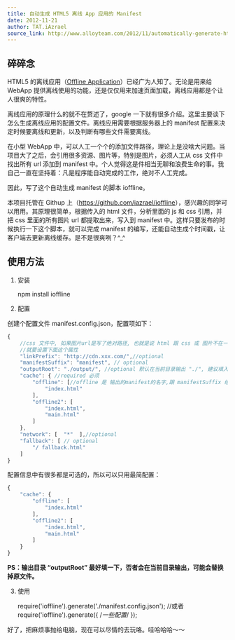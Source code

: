 ```yaml
---
title: 自动生成 HTML5 离线 App 应用的 Manifest
date: 2012-11-21
author: TAT.iAzrael
source_link: http://www.alloyteam.com/2012/11/automatically-generate-html5-offline-application-manifest/
---
```


## 碎碎念

HTML5 的离线应用（[Offline Application](http://www.w3.org/TR/offline-webapps/)）已经广为人知了。无论是用来给 WebApp 提供离线使用的功能，还是仅仅用来加速页面加载，离线应用都是个让人很爽的特性。

离线应用的原理什么的就不在赘述了，google 一下就有很多介绍。这里主要谈下怎么生成离线应用的配置文件。离线应用需要根据服务器上的 manifest 配置来决定时候要离线和更新，以及判断有哪些文件需要离线。

在小型 WebApp 中，可以人工一个个的添加文件路径，理论上是没啥大问题。当项目大了之后，会引用很多资源、图片等，特别是图片，必须人工从 css 文件中找出所有 url 添加到 manifest 中。个人觉得这是件相当无聊和浪费生命的事。我自己一直在坚持着：凡是程序能自动完成的工作，绝对不人工完成。

因此，写了这个自动生成 manifest 的脚本 ioffline。

本项目托管在 Githup 上（<https://github.com/iazrael/ioffline>），感兴趣的同学可以用用。其原理很简单，根据传入的 html 文件，分析里面的 js 和 css 引用，并把 css 里面的所有图片 url 都提取出来，写入到 manifest 中。这样只要发布的时候执行一下这个脚本，就可以完成 manifest 的编写，还能自动生成个时间戳，让客户端去更新离线缓存。是不是很爽咧？^\_^

## 使用方法

1. 安装

    npm install ioffline

2. 配置

创建个配置文件 manifest.config.json，配置项如下：

```javascript
{
	//css 文件中, 如果图片url是写了绝对路径, 也就是说 html 跟 css 或 图片不在一个域名下
	//就要设置下面这个属性
	"linkPrefix": "http://cdn.xxx.com/",//optional
	"manifestSuffix": "manifest", // optional
	"outputRoot": "./output/", //optional 默认在当前目录输出 "./", 建议填入
	"cache": { //required 必须
		"offline": [//offline 是 输出的manifest的名字,跟 manifestSuffix 组合成文件名
			"index.html"
		],
		"offline2": [
			"index.html",
			"main.html"
		]
	},
	"network": [  "*"  ],//optional
	"fallback": [ // optional
		"/ fallback.html"
	]
}
```

配置信息中有很多都是可选的，所以可以只用最简配置：

```javascript
{
	"cache": { 
		"offline": [
			"index.html"
		],
		"offline2": [
			"index.html",
			"main.html"
		]
	}
}
```

**PS：输出目录 “outputRoot” 最好填一下，否者会在当前目录输出，可能会替换掉原文件。**

3. 使用

    require('ioffline').generate('./manifest.config.json');
    //或者
    require('ioffline').generate({ /*一些配置*/ });

好了，把麻烦事抛给电脑，现在可以尽情的去玩咯。哇哈哈哈～～